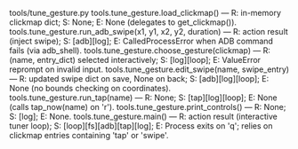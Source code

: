 tools/tune_gesture.py
tools.tune_gesture.load_clickmap() — R: in-memory clickmap dict; S: None; E: None (delegates to get_clickmap()).
tools.tune_gesture.run_adb_swipe(x1, y1, x2, y2, duration) — R: action result (inject swipe); S: [adb][log]; E: CalledProcessError when ADB command fails (via adb_shell).
tools.tune_gesture.choose_gesture(clickmap) — R: (name, entry_dict) selected interactively; S: [log][loop]; E: ValueError reprompt on invalid input.
tools.tune_gesture.edit_swipe(name, swipe_entry) — R: updated swipe dict on save, None on back; S: [adb][log][loop]; E: None (no bounds checking on coordinates).
tools.tune_gesture.run_tap(name) — R: None; S: [tap][log][loop]; E: None (calls tap_now(name) on 'r').
tools.tune_gesture.print_controls() — R: None; S: [log]; E: None.
tools.tune_gesture.main() — R: action result (interactive tuner loop); S: [loop][fs][adb][tap][log]; E: Process exits on 'q'; relies on clickmap entries containing 'tap' or 'swipe'.
